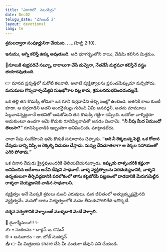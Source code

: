 ```yaml
---
title: "ఎడారిలో  సెలయేర్లు"
date: Dec02
telugu_date: "డిసెంబర్ 2"
layout: devotional
lang: te
---
```


**శ్రమలద్వారా సంపూర్ణునిగా చేయుట. . .**_ (హెబ్రీ 2:10). 

**ఇనుము, అగ్ని కలిస్తే ఉక్కు అవుతుంది.** అది భూగర్భంలోని రాయి, వేడిమి కలిసిన మిశ్రమం. 

**📖నూలుకి శుభ్రపరిచే సబ్బూ, దారాలుగా చేసే దువ్వెనా, నేతనేసే మగ్గమూ కలిస్తేనే వస్త్రం తయారవుతుంది.**

👉 మానవ ప్రవృత్తిలో మరోటి కలవాలి. అలాటి వ్యక్తిత్వాలను ప్రపంచమెప్పుడూ మర్చిపోదు. **మనుషులు గొప్పవాళ్ళయ్యేది సుఖభోగాల వల్ల కాదు, శ్రమలననుభవించడంవల్లనే.** 

ఒక తల్లి తన కొడుక్కి తోడుగా ఒక గూని కుర్రవాడిని తెచ్చి ఇంట్లో ఉంచింది. అతనికి కాలు కుంటి కూడా. ఆ కుర్రవాడిని అతని అంగవైకల్యం గురించి ఏమీ అనవద్దనీ, అతను మామూలు పిల్లవాడన్నట్టుగానే అతనితో ఆడుకోమని తన కొడుక్కి గట్టిగా చెప్పింది. ఒకరోజు వాళ్ళిద్దరూ ఆడుకుంటూ ఉండగా ఆమె కొడుకు గూనిపిల్లవాడితో అనడం విందామె. **“నీ వీపు మీద ఏముందో తెలుసా?”** గూనిపిల్లవాడికి ఇబ్బందిగా అనిపించింది. మాట్లాడలేదు. 

చాలా సేపు సందేహించి ఆమె కొడుకే సమాధానం చెప్పాడు. **“అది నీ రెక్కలున్న పెట్టె. ఒక రోజున దేవుడు దాన్ని విప్పి ఆ రెక్కల్ని విడుదల చేస్తాడు. నువ్వు దేవదూతలాగా ఆ రెక్కల సహాయంతో ఎగిరి పోతావు.”**

ఒక దినాన దేవుడు క్రైస్తవులందరికి తెలియజేయనున్నాడు. **ఇప్పుడు వాళ్ళందరికి కష్టంగా అనిపించిన ఆదేశాలు అనేవి దేవుని సాధనాలే. వాళ్ళ వ్యక్తిత్వాలను సరిచెయ్యడానికి, వాళ్ళని ఉన్నతులుగా తీర్చిదిద్దడానికి పరలోకంలో తాను కట్టబోయే పట్టణంలో వాడడానికి మెరుగుపెట్టిన రాళ్ళలా చెయ్యడానికి వాడిన సాధనాలని.**

వ్యక్తిత్వం అనే మొక్కకి శ్రమలు మంచి ఎరువులు. మన జీవితంలో అత్యుత్కృష్టమైనది వ్యక్తిత్వమే. మనతో బాటు నిత్యత్వంలోకి మనం తీసుకుపోగలిగేది ఇదొక్కటే.

**దర్శన పర్వతానికి వెళ్ళాలంటే ముళ్ళదారి వెంటే వెళ్ళాలి.**

<div class="blessing">🙏 <span class="bless-text">దైవాశ్శీసులు!!!</span> ✨</div>

<div class="credit">✍️ <span class="credit-text">▪ సంకలనం - చార్లెస్ ఇ. కౌమన్</span></div>
<div class="credit">🌐 <span class="credit-text">▪ అనువాదం - డా. జోబ్ సుదర్శన్</span></div>


<div class="share">📤 👉 <span class="share-text">మీ మిత్రులకు share చేసి మీ వంతుగా దేవుని పని చేయండి.</span></div>
